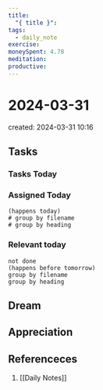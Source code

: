 ```yaml
---
title:
  "{ title }": 
tags:
  - daily_note
exercise: 
moneySpent: 4.78
meditation: 
productive:
---
```

# 2024-03-31
created: 2024-03-31 10:16

## Tasks

### Tasks Today

### Assigned Today
```tasks
(happens today)
# group by filename
# group by heading
```

### Relevant today
```tasks
not done
(happens before tomorrow)
group by filename
group by heading
```

## Dream

## Appreciation

## Referenceces
1.  [[Daily Notes]]